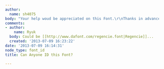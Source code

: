 ```yaml
---
author:
  name: sh4075
body: "Your help woud be appreciated on this Font.\r\nThanks in advance for you help[img:sites/default/files/old-images/type_5489.jpg]"
comments:
- author:
    name: Ryuk
  body: Could be [[http://www.dafont.com/regencie.font|Regencie]]...
  created: '2013-07-09 16:23:22'
date: '2013-07-09 16:14:31'
node_type: font_id
title: Can Anyone ID this Font?

---
```

